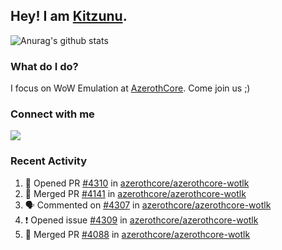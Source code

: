 ## Hey! I am [Kitzunu](https://Github.com/Kitzunu).

![Anurag's github stats](https://github-readme-stats.kitzunu.vercel.app/api?username=Kitzunu&show_icons=true)

### What do I do?

I focus on WoW Emulation at [AzerothCore](https://Github.com/AzerothCore). Come join us ;)

### Connect with me
[![](https://img.shields.io/badge/AzerothCore%20Discord-Connect%20with%20me!-green)](https://discord.com/invite/gkt4y2x)

### Recent Activity

<!--START_SECTION:activity-->
1. 💪 Opened PR [#4310](https://github.com/azerothcore/azerothcore-wotlk/pull/4310) in [azerothcore/azerothcore-wotlk](https://github.com/azerothcore/azerothcore-wotlk)
2. 🎉 Merged PR [#4141](https://github.com/azerothcore/azerothcore-wotlk/pull/4141) in [azerothcore/azerothcore-wotlk](https://github.com/azerothcore/azerothcore-wotlk)
3. 🗣 Commented on [#4307](https://github.com/azerothcore/azerothcore-wotlk/issues/4307) in [azerothcore/azerothcore-wotlk](https://github.com/azerothcore/azerothcore-wotlk)
4. ❗️ Opened issue [#4309](https://github.com/azerothcore/azerothcore-wotlk/issues/4309) in [azerothcore/azerothcore-wotlk](https://github.com/azerothcore/azerothcore-wotlk)
5. 🎉 Merged PR [#4088](https://github.com/azerothcore/azerothcore-wotlk/pull/4088) in [azerothcore/azerothcore-wotlk](https://github.com/azerothcore/azerothcore-wotlk)
<!--END_SECTION:activity-->
